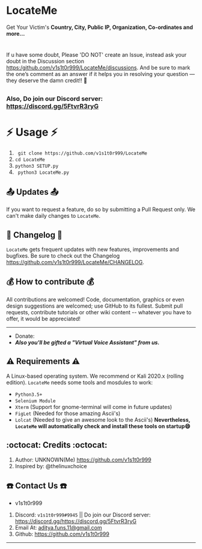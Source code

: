 # LocateMe
Get Your Victim's **Country, City, Public IP, Organization, Co-ordinates and more...**
#
If u have some doubt, Please 'DO NOT' create an Issue, instead ask your doubt in the Discussion section <https:/github.com/v1s1t0r999/LocateMe/discussions>. And be sure to mark the one’s comment as an answer if it helps you in resolving your question — they deserve the damn credit!! :tada:  
##
### Also, Do join our Discord server: <https://discord.gg/5FtvrR3ryG> 
# :zap: Usage :zap:
1. ``` git clone https://github.com/v1s1t0r999/LocateMe```
2. ``` cd LocateMe ```
3. ``` python3 SETUP.py ```
4. ``` python3 LocateMe.py```
##
## :outbox_tray: Updates :outbox_tray:
If you want to request a feature, do so by submitting a Pull Request only. We can't make daily changes to `LocateMe`.
##
## :page_facing_up: Changelog :page_facing_up:
`LocateMe` gets frequent updates with new features, improvements and bugfixes.
Be sure to check out the Changelog <https://github.com/v1s1t0r999/LocateMe/CHANGELOG>.
##
## :moneybag: How to contribute :moneybag:
All contributions are welcomed! Code, documentation, graphics or even design suggestions are welcomed; use GitHub to its fullest. Submit pull requests, contribute tutorials or other wiki content -- whatever you have to offer, it would be appreciated!
*** ***
- Donate: <LINK-TO-BE-MADE>  
- ***Also you'll be gifted a "Virtual Voice Assistant" from us.***
##
## :warning: Requirements :warning:
A Linux-based operating system. We recommend or Kali 2020.x (rolling edition). `LocateMe` needs some tools and mosdules to work:
  - `Python3.5+`
  - `Selenium Module`
  - `Xterm` (Support for gnome-terminal will come in future updates)
  - `FigLet` (Needed for those amazing Ascii's)
  - `Lolcat` (Needed to give an awesome look to the Ascii's)
**Nevertheless, `LocateMe` will automatically check and install these tools on startup😄**


##
## :octocat: Credits :octocat:
1. Author: UNKNOWN(Me) <https://github.com/v1s1t0r999>
2. Inspired by: @thelinuxchoice
##
## :phone: Contact Us :phone:

- v1s1t0r999
1. Discord: `v1s1t0r999#9945` || Do join our Discord server: <https://discord.gg/https://discord.gg/5FtvrR3ryG>
2. Email At: [aditya.funs.11@gmail.com]
3. Github: <https://github.com/v1s1t0r999>

---
[aditya.funs.11@gmail.com]: mailto:aditya.funs.11@gmail.com

